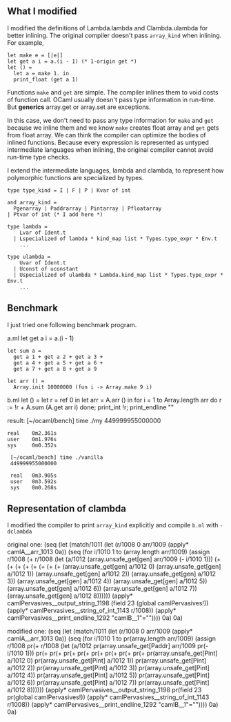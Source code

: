 What I modified
---------------

I modified the definitions of Lambda.lambda and Clambda.ulambda for better inlining.
The original compiler doesn't pass `array_kind` when inlining. For example,

    let make e = [|e|]
    let get a i = a.(i - 1) (* 1-origin get *)
    let () =
      let a = make 1. in
      print_float (get a 1)

Functions `make` and `get` are simple. The compiler inlines them to void costs of function call.
OCaml usually doesn't pass type information in run-time. But __generics__ array.get or array.set are exceptions.

In this case, we don't need to pass any type information for `make` and `get` because we inline them and we know
`make` creates float array and `get` gets from float array. We can think the compiler can optimize the bodies of inlined functions.
Because every expression is represented as untyped intermediate languages when inlining,
the original compiler cannot avoid run-time type checks.

I extend the intermediate languages, lambda and clambda, to represent how polymorphic functions are specialized by types.

    type type_kind = I | F | P | Kvar of int

    and array_kind =
      Pgenarray | Paddrarray | Pintarray | Pfloatarray
    | Ptvar of int (* I add here *)

    type lambda =
        Lvar of Ident.t
      | Lspecialized of lambda * kind_map list * Types.type_expr * Env.t
        ...
     
    type ulambda =
        Uvar of Ident.t
      | Uconst of uconstant
      | Uspecialized of ulambda * Lambda.kind_map list * Types.type_expr * Env.t
        ...

Benchmark
---------
I just tried one following benchmark program.

a.ml
    let get a i = a.(i - 1)
     
    let sum a =
      get a 1 + get a 2 + get a 3 +
      get a 4 + get a 5 + get a 6 +
      get a 7 + get a 8 + get a 9
     
    let arr () =
      Array.init 10000000 (fun i -> Array.make 9 i)

b.ml
    let () =
      let r = ref 0 in
      let arr = A.arr () in
      for i = 1 to Array.length arr do
        r := !r + A.sum (A.get arr i)
      done; print_int !r; print_endline ""


result:
    [~/ocaml/bench] time ./my 
    449999955000000
       
    real    0m2.361s
    user    0m1.976s
    sys     0m0.352s

     [~/ocaml/bench] time ./vanilla 
     449999955000000
      
     real	0m3.905s
     user	0m3.592s
     sys	0m0.268s

Representation of clambda
----------------------
I modified the compiler to print `array_kind` explicitly and compile `b.ml` with `-dclambda`

original one:
    (seq
      (let
        (match/1011
           (let (r/1008 0 arr/1009 (apply* camlA__arr_1013  0a))
             (seq
               (for i/1010 1 to (array.length arr/1009)
                 (assign r/1008
                   (+ r/1008
                     (let (a/1012 (array.unsafe_get[gen] arr/1009 (- i/1010 1)))
                       (+
                         (+
                           (+
                             (+
                               (+
                                 (+
                                   (+
                                     (+ (array.unsafe_get[gen] a/1012 0)
                                       (array.unsafe_get[gen] a/1012 1))
                                     (array.unsafe_get[gen] a/1012 2))
                                   (array.unsafe_get[gen] a/1012 3))
                                 (array.unsafe_get[gen] a/1012 4))
                               (array.unsafe_get[gen] a/1012 5))
                             (array.unsafe_get[gen] a/1012 6))
                           (array.unsafe_get[gen] a/1012 7))
                         (array.unsafe_get[gen] a/1012 8))))))
               (apply* camlPervasives__output_string_1198 
                 (field 23 (global camlPervasives!))
                 (apply* camlPervasives__string_of_int_1143  r/1008))
               (apply* camlPervasives__print_endline_1292  "camlB__1"=""))))
        0a)
      0a)

modified one:
     (seq
       (let
         (match/1011
            (let (r/1008 0 arr/1009 (apply* camlA__arr_1013  0a))
              (seq
                (for i/1010 1 to pr(array.length arr/1009)
                  (assign r/1008
                    pr(+ r/1008
                      (let
                        (a/1012
                           pr(array.unsafe_get[Paddr] arr/1009 pr(- i/1010 1)))
                        pr(+
                          pr(+
                            pr(+
                              pr(+
                                pr(+
                                  pr(+
                                    pr(+
                                      pr(+ pr(array.unsafe_get[Pint] a/1012 0)
                                        pr(array.unsafe_get[Pint] a/1012 1))
                                      pr(array.unsafe_get[Pint] a/1012 2))
                                    pr(array.unsafe_get[Pint] a/1012 3))
                                  pr(array.unsafe_get[Pint] a/1012 4))
                                pr(array.unsafe_get[Pint] a/1012 5))
                              pr(array.unsafe_get[Pint] a/1012 6))
                            pr(array.unsafe_get[Pint] a/1012 7))
                          pr(array.unsafe_get[Pint] a/1012 8))))))
                (apply* camlPervasives__output_string_1198 
                  pr(field 23 pr(global camlPervasives!))
                  (apply* camlPervasives__string_of_int_1143  r/1008))
                (apply* camlPervasives__print_endline_1292  "camlB__1"=""))))
         0a)
       0a)
